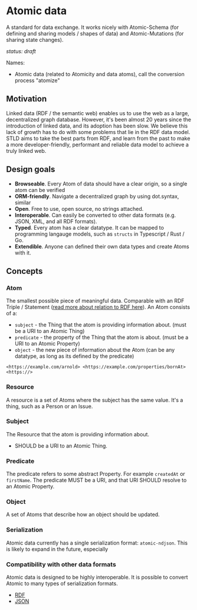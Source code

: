 # Atomic data

A standard for data exchange.
It works nicely with Atomic-Schema (for defining and sharing models / shapes of data) and Atomic-Mutations (for sharing state changes).

_status: draft_

Names:

- Atomic data (related to Atomicity and data atoms), call the conversion process "atomize"

## Motivation

Linked data (RDF / the semantic web) enables us to use the web as a large, decentralized graph database.
However, it's been almost 20 years since the introduction of linked data, and its adoption has been slow.
We believe this lack of growth has to do with some problems that lie in the RDF data model.
STLD aims to take the best parts from RDF, and learn from the past to make a more developer-friendly, performant and reliable data model to achieve a truly linked web.

## Design goals

- **Browseable**. Every Atom of data should have a clear origin, so a single atom can be verified
- **ORM-friendly**. Navigate a decentralized graph by using dot.syntax, similar
- **Open**. Free to use, open source, no strings attached.
- **Interoperable**. Can easily be converted to other data formats (e.g. JSON, XML, and all RDF formats).
- **Typed**. Every atom has a clear datatype. It can be mapped to programming langauge models, such as `structs` in Typescript / Rust / Go.
- **Extendible**. Anyone can defined their own data types and create Atoms with it.

## Concepts

### Atom

The smallest possible piece of meaningful data.
Comparable with an RDF Triple / Statement ([read more about relation to RDF here](/RDF.md)).
An Atom consists of a:

- `subject` - the Thing that the atom is providing information about. (must be a URI to an Atomic Thing)
- `predicate` - the property of the Thing that the atom is about. (must be a URI to an Atomic Property)
- `object` - the new piece of information about the Atom (can be any datatype, as long as its defined by the predicate)

```n-triples
<https://example.com/arnold> <https://example.com/properties/bornAt> <https://>
```

### Resource

A resource is a set of Atoms where the subject has the same value.
It's a thing, such as a Person or an Issue.

### Subject

The Resource that the atom is providing information about.

- SHOULD be a URI to an Atomic Thing.

### Predicate

The predicate refers to some abstract Property.
For example `createdAt` or `firstName`.
The predicate MUST be a URI, and that URI SHOULD resolve to an Atomic Property.

### Object

A set of Atoms that describe how an object should be updated.

### Serialization

Atomic data currently has a single serialization format: `atomic-ndjson`.
This is likely to expand in the future, especially

### Compatibility with other data formats

Atomic data is designed to be highly interoperable.
It is possible to convert Atomic to many types of serialization formats.

- [RDF](/RDF.md)
- [JSON](/JSON.md)

